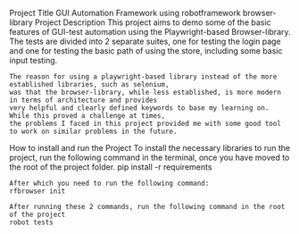 Project Title
    GUI Automation Framework using robotframework browser-library
Project Description
    This project aims to demo some of the basic features of GUI-test automation using the Playwright-based
    Browser-library. The tests are divided into 2 separate suites, one for testing the login page and one
    for testing the basic path of using the store, including some basic input testing.

    The reason for using a playwright-based library instead of the more established libraries, such as selenium,
    was that the browser-library, while less established, is more modern in terms of architecture and provides
    very helpful and clearly defined keywords to base my learning on. While this proved a challenge at times,
    the problems I faced in this project provided me with some good tool to work on similar problems in the future.

How to install and run the Project
    To install the necessary libraries to run the project, run the following command in the terminal, once you have
    moved to the root of the project folder.
    pip install -r requirements
    
    After which you need to run the following command:
    rfbrowser init

    After running these 2 commands, run the following command in the root of the project
    robot tests
